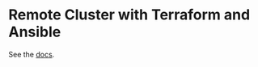 # Remote Cluster with Terraform and Ansible

See the [docs](https://docs.reapchain.com/master/networks/terraform-and-ansible.html).
